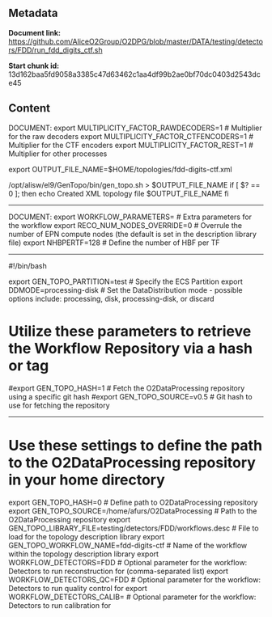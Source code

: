 ## Metadata

**Document link:** https://github.com/AliceO2Group/O2DPG/blob/master/DATA/testing/detectors/FDD/run_fdd_digits_ctf.sh

**Start chunk id:** 13d162baa5fd9058a3385c47d63462c1aa4df99b2ae0bf70dc0403d2543dce45

## Content

DOCUMENT:
    export MULTIPLICITY_FACTOR_RAWDECODERS=1                            # Multiplier for the raw decoders
export MULTIPLICITY_FACTOR_CTFENCODERS=1                             # Multiplier for the CTF encoders
export MULTIPLICITY_FACTOR_REST=1                                    # Multiplier for other processes

export OUTPUT_FILE_NAME=$HOME/topologies/fdd-digits-ctf.xml

/opt/alisw/el9/GenTopo/bin/gen_topo.sh > $OUTPUT_FILE_NAME
if [ $? == 0 ]; then
  echo Created XML topology file $OUTPUT_FILE_NAME
fi

---

DOCUMENT:
    export WORKFLOW_PARAMETERS=                                         # Extra parameters for the workflow
export RECO_NUM_NODES_OVERRIDE=0                                     # Overrule the number of EPN compute nodes (the default is set in the description library file)
export NHBPERTF=128                                                  # Define the number of HBF per TF

---

#!/bin/bash

export GEN_TOPO_PARTITION=test                                       # Specify the ECS Partition
export DDMODE=processing-disk                                             # Set the DataDistribution mode - possible options include: processing, disk, processing-disk, or discard

# Utilize these parameters to retrieve the Workflow Repository via a hash or tag
#export GEN_TOPO_HASH=1                                              # Fetch the O2DataProcessing repository using a specific git hash
#export GEN_TOPO_SOURCE=v0.5                                         # Git hash to use for fetching the repository

---

# Use these settings to define the path to the O2DataProcessing repository in your home directory
export GEN_TOPO_HASH=0                                               # Define path to O2DataProcessing repository
export GEN_TOPO_SOURCE=/home/afurs/O2DataProcessing                  # Path to the O2DataProcessing repository
export GEN_TOPO_LIBRARY_FILE=testing/detectors/FDD/workflows.desc    # File to load for the topology description library
export GEN_TOPO_WORKFLOW_NAME=fdd-digits-ctf                # Name of the workflow within the topology description library
export WORKFLOW_DETECTORS=FDD                                        # Optional parameter for the workflow: Detectors to run reconstruction for (comma-separated list)
export WORKFLOW_DETECTORS_QC=FDD                                     # Optional parameter for the workflow: Detectors to run quality control for
export WORKFLOW_DETECTORS_CALIB=                                     # Optional parameter for the workflow: Detectors to run calibration for